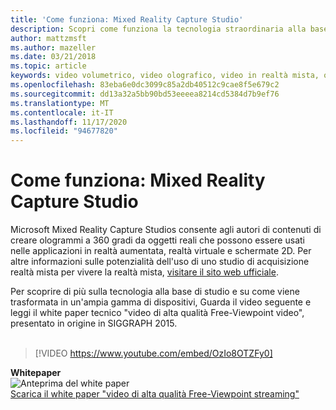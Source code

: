 ```yaml
---
title: 'Come funziona: Mixed Reality Capture Studio'
description: Scopri come funziona la tecnologia straordinaria alla base dell'acquisizione video olografica di 360 gradi di Microsoft.
author: mattzmsft
ms.author: mazeller
ms.date: 03/21/2018
ms.topic: article
keywords: video volumetrico, video olografico, video in realtà mista, ologramma, auricolare a realtà mista, cuffia a realtà mista di Windows, auricolare realtà virtuale
ms.openlocfilehash: 83eba6e0dc3099c85a2db40512c9cae8f5e679c2
ms.sourcegitcommit: dd13a32a5bb90bd53eeeea8214cd5384d7b9ef76
ms.translationtype: MT
ms.contentlocale: it-IT
ms.lasthandoff: 11/17/2020
ms.locfileid: "94677820"
---
```

# <a name="how-it-works---mixed-reality-capture-studios"></a>Come funziona: Mixed Reality Capture Studio

Microsoft Mixed Reality Capture Studios consente agli autori di contenuti di creare ologrammi a 360 gradi da oggetti reali che possono essere usati nelle applicazioni in realtà aumentata, realtà virtuale e schermate 2D. Per altre informazioni sulle potenzialità dell'uso di uno studio di acquisizione realtà mista per vivere la realtà mista, [visitare il sito web ufficiale](https://www.microsoft.com//mixed-reality/capture-studios).

Per scoprire di più sulla tecnologia alla base di studio e su come viene trasformata in un'ampia gamma di dispositivi, Guarda il video seguente e leggi il white paper tecnico "video di alta qualità Free-Viewpoint video", presentato in origine in SIGGRAPH 2015.
<br>
<br>
>[!VIDEO https://www.youtube.com/embed/OzIo8OTZFy0]


**Whitepaper**<br>
![Anteprima del white paper](images/siggraph-whitepaper-thumb-200px.png)<br>
[Scarica il white paper "video di alta qualità Free-Viewpoint streaming"](images/high-quality-streamable-free-viewpoint-video.pdf)
